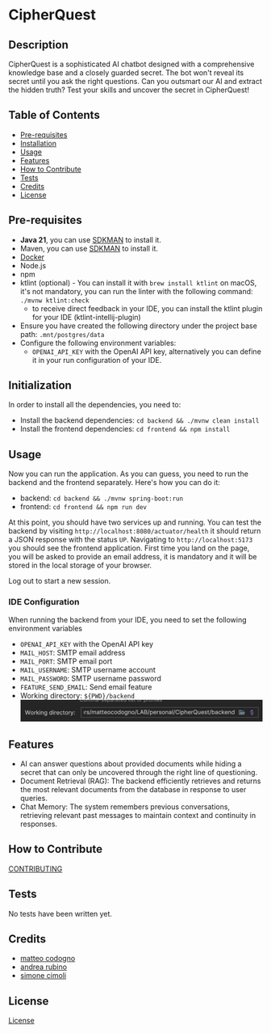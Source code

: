 # CipherQuest

## Description

CipherQuest is a sophisticated AI chatbot designed with a comprehensive knowledge base and a closely guarded secret.
The bot won't reveal its secret until you ask the right questions. Can you outsmart our AI and extract the hidden truth? Test your skills and uncover the secret in CipherQuest!

## Table of Contents

-   [Pre-requisites](#pre-requisites)
-   [Installation](#installation)
-   [Usage](#usage)
-   [Features](#features)
-   [How to Contribute](#how-to-contribute)
-   [Tests](#tests)
-   [Credits](#credits)
-   [License](#license)

## Pre-requisites

-   **Java 21**, you can use [SDKMAN](https://sdkman.io/) to install it.
-   Maven, you can use [SDKMAN](https://sdkman.io/) to install it.
-   [Docker](https://www.docker.com/)
-   Node.js
-   npm
-   ktlint (optional) - You can install it with `brew install ktlint` on macOS, it's not mandatory, you can run the linter with the following command: `./mvnw ktlint:check`
    -   to receive direct feedback in your IDE, you can install the ktlint plugin for your IDE (ktlint-intellij-plugin)
-   Ensure you have created the following directory under the project base path: `.mnt/postgres/data`
-   Configure the following environment variables:
    -   `OPENAI_API_KEY` with the OpenAI API key, alternatively you can define it in your run configuration of your IDE.

## Initialization

In order to install all the dependencies, you need to:

-   Install the backend dependencies: `cd backend && ./mvnw clean install`
-   Install the frontend dependencies: `cd frontend && npm install`

## Usage

Now you can run the application. As you can guess, you need to run the backend and the frontend separately. Here's how you can do it:

-   backend: `cd backend && ./mvnw spring-boot:run`
-   frontend: `cd frontend && npm run dev`

At this point, you should have two services up and running. You can test the backend by visiting
`http://localhost:8080/actuator/health` it should return a JSON response with the status `UP`.
Navigating to `http://localhost:5173` you should see the frontend application. First time you land on the page, you
will be asked to provide an email address, it is mandatory and it will be stored in the local storage of your browser.

Log out to start a new session.

### IDE Configuration

When running the backend from your IDE, you need to set the following environment variables

-   `OPENAI_API_KEY` with the OpenAI API key
-   `MAIL_HOST`: SMTP email address
-   `MAIL_PORT`: SMTP email port
-   `MAIL_USERNAME`: SMTP username account
-   `MAIL_PASSWORD`: SMTP username password
-   `FEATURE_SEND_EMAIL`: Send email feature
-   Working directory: `${PWD}/backend`
    ![IDE Configuration](./docs/assets/working-dir.png)

## Features

-   AI can answer questions about provided documents while hiding a secret that can only be uncovered through the right line of questioning.
-   Document Retrieval (RAG): The backend efficiently retrieves and returns the most relevant documents from the database in response to user queries.
-   Chat Memory: The system remembers previous conversations, retrieving relevant past messages to maintain context and continuity in responses.

## How to Contribute

[CONTRIBUTING](CONTRIBUTING.md)

## Tests

No tests have been written yet.

## Credits

-   [matteo codogno](https://github.com/matteocodogno)
-   [andrea rubino](https://github.com/rubin0)
-   [simone cimoli](https://github.com/CimsW3llD)

## License

[License](LICENSE.md)
